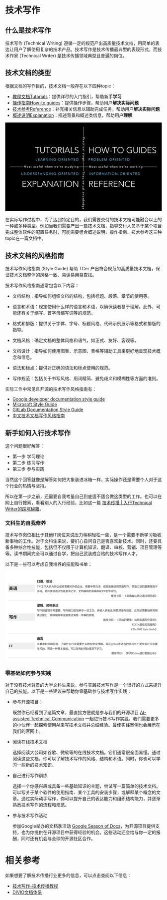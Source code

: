 # 技术写作

## 什么是技术写作

技术写作 (Technical Writing) 遵循一定的规范产出高质量技术文档，用简单的表达让用户了解使用复杂的技术产品。技术写作是技术传播最典型的表现形式，而技术作家 (Technical Writer) 是技术传播领域典型且普遍的岗位。

## 技术文档的类型

根据文档的写作目的，技术文档一般存在以下四种topic：

- [教程文档Tutorials](https://documentation.divio.com/tutorials.html#tutorials)：提供详尽的入门指引，帮助新手**学习**
- [操作指南How-to guides](https://documentation.divio.com/how-to-guides.html#how-to)：提供操作步骤，帮助用户**解决实际问题**
- [技术参考Reference](https://documentation.divio.com/reference.html#reference)：补充相关信息以辅助完成任务，帮助用户**解决实际问题**
- [概述说明Explanation](https://documentation.divio.com/explanation.html#explanation)：描述背景和概述类信息，帮助用户**理解**

![doc overview](/docs/.vuepress/public/Image/doc_overview.png)

在实际写作过程中，为了达到特定目的，我们需要交付的技术文档可能融合以上的一种或多种类型。例如当我们需要产出一篇技术文档，指导交付人员基于某个项目完成整体软件的配置任务时，可能需要组合概述说明、操作指南、技术参考这三种topic在一篇文档中。

## 技术文档的风格指南

技术写作风格指南 (Style Guide) 帮助 TCer 产出符合规范的高质量技术文档，保证技术文档整体的风格一致、易读易用易查找。

技术写作风格指南通常包含以下内容：

- 文档结构：指导如何组织文档的结构，包括标题、段落、章节的使用等。

- 语言和术语：规定使用什么样的语言和术语，以确保读者易于理解。此外，可能还有关于缩写、首字母缩写词等的规范。

- 格式和排版：提供关于字体、字号、标题风格、代码示例展示等格式和排版的指导。

- 文档风格：确定文档的整体风格和语气，如正式、友好、客观等。

- 文档设计：指导如何使用图表、示意图、表格等辅助工具来更好地呈现技术概念和信息。

- 语法和标点：提供对正确的语法和标点使用的规范。

- 写作规范：包括关于书写风格、用词精简、避免歧义和模糊性等方面的准则。

实际工作中常见且开源的技术写作风格指南有：
- [Google developer documentation style guide](https://developers.google.com/style)
- [Microsoft Style Guide](https://learn.microsoft.com/en-us/style-guide/welcome/)
- [GitLab Documentation Style Guide](https://docs.gitlab.com/ee/development/documentation/styleguide/)
- [中文技术文档写作风格指南](https://zh-style-guide.readthedocs.io/zh_CN/latest/)

## 新手如何入行技术写作

这个问题很好解答：

- 第一步 学习理论
- 第二步 练习写作
- 第三步 参与实践

当然这个回答就像是解答如何把大象装进冰箱一样，实际操作还是需要个人对于这个行业的热情与坚持。

所以在第一步之前，还需要自我考量自己到底适不适合做这类型的工作。也可以在网上自行搜索，看看别人的入行经验，比如这一篇 [技术传播 | 入行Technical Writer的踩坑秘籍](https://mp.weixin.qq.com/s/uQ4sKCr6eHOIWczwHw1gSw)。

### 文科生的自我修养

技术写作岗位相比于其他IT岗位来说压力稍稍轻松一些，是一个需要不断学习吸收新事物的工作。对于文科生来说，要扪心自问自己是否喜欢新技术。同时，还要具备多种综合性技能，包括但不仅限于计算机知识、翻译、审校、营销、项目管理等等。读书期间完全可以通过自学，把自己武装成合格的技术写作人才。

以下是一些可以考虑自我培养的技能和书单：

![required skills](/docs/.vuepress/public/Image/required_skills.png)

### 零基础如何参与实践

对于没有技术背景的大学文科生来说，参与实践技术写作是一个很好的方式来提升自己的技能。以下是一些建议来帮助你零基础参与技术写作实践：

- 参与开源项目：

    既然你已经看到了这篇文章，最直接方便就是参与我们的开源项目 [AI-assisted Technical Communication](https://ai-assisted-technical-communication.github.io/tutorial-docs/) 一起进行技术写作实践。我们需要更多的小伙伴一起探索使用AI来写技术文档并总结经验。最佳实践案例也会展示在我们的官网上。

- 阅读在线技术文档

    选择阅读大公司如谷歌、微软等的在线技术文档。它们通常很全面易懂。通过阅读这些文档，你可以了解技术写作的风格、结构和术语。同时，你也可以学习一些新的技术知识。

- 自己进行写作训练
    
    选择一个你感兴趣或具备一些基础知识的主题，尝试写一篇简单的技术文档。可以写关于某个软件的使用指南、某个工具的安装步骤，或解释某个概念的文章。通过实际动手写作，你可以提升自己的表达能力和组织结构能力，并逐渐熟悉技术写作的流程和规范。

- 参与技术写作活动

    参加Google举办的文档季活动 [Google Season of Docs](https://developers.google.com/season-of-docs)，为开源项目提供支持，也为你提供在开源项目中获得经验的机会。这些活动还会给与你一定的报酬，同时还有机会与全球的开源社区合作。

# 相关参考

如果想要了解技术传播行业更多的信息，可以点击查阅以下信息：

- [技术写作-技术传播教程](https://techcomm-book.readthedocs.io/zh_CN/latest/1-introduction/techwriting.html)
- [DIVIO文档体系](https://documentation.divio.com/)





